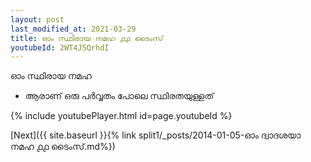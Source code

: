 ```yaml
---
layout: post
last_modified_at: 2021-03-29
title: ഓം സ്ഥിരായ നമഹ ൧൧ ടൈംസ്
youtubeId: 2WT4J5QrhdI
---
```

 
 
 ഓം സ്ഥിരായ നമഹ 
 
 -  ആരാണ് ഒരു പർവ്വതം പോലെ സ്ഥിരതയുള്ളത് 
 
  
 
  
 
 
 
 
 
 


{% include youtubePlayer.html id=page.youtubeId %}
 
[Next]({{ site.baseurl }}{% link  split1/_posts/2014-01-05-ഓം ദ്വാദശയാ നമഹ ൧൧ ടൈംസ്.md%})
 
